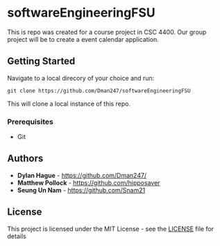 # softwareEngineeringFSU

This is repo was created for a course project in CSC 4400. Our group project will be to create a event calendar application.

## Getting Started

Navigate to a local direcory of your choice and run:
```
git clone https://github.com/Dman247/softwareEngineeringFSU
```
This will clone a local instance of this repo.
### Prerequisites

* Git

## Authors


* **Dylan Hague** - https://github.com/Dman247/
* **Matthew Pollock** - https://github.com/hipposaver 
* **Seung Un Nam** - https://github.com/Snam21 

## License

This project is licensed under the MIT License - see the [LICENSE](./LICENSE) file for details
